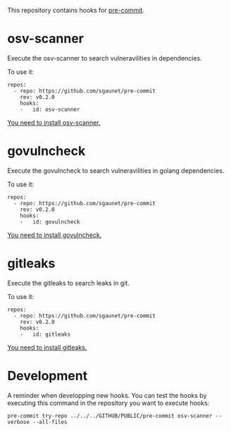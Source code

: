 
This repository contains hooks for [pre-commit](https://pre-commit.com/hooks.html).

# osv-scanner

Execute the osv-scanner to search vulneravilities in dependencies.

To use it:

```
repos:
  - repo: https://github.com/sgaunet/pre-commit
    rev: v0.2.0
    hooks:
    -   id: osv-scanner
```

[You need to install osv-scanner.](https://github.com/google/osv-scanner)

# govulncheck

Execute the govulncheck to search vulneravilities in golang dependencies.

To use it:

```
repos:
  - repo: https://github.com/sgaunet/pre-commit
    rev: v0.2.0
    hooks:
    -   id: govulncheck
```

[You need to install govulncheck.](https://go.googlesource.com/vuln)

# gitleaks

Execute the gitleaks to search leaks in git.

To use it:

```
repos:
  - repo: https://github.com/sgaunet/pre-commit
    rev: v0.2.0
    hooks:
    -   id: gitleaks
```

[You need to install gitleaks.](https://github.com/gitleaks/gitleaks)


# Development

A reminder when developping new hooks. You can test the hooks by executing this command in the repository you want to execute hooks:

```
pre-commit try-repo ../../../GITHUB/PUBLIC/pre-commit osv-scanner --verbose --all-files
```
